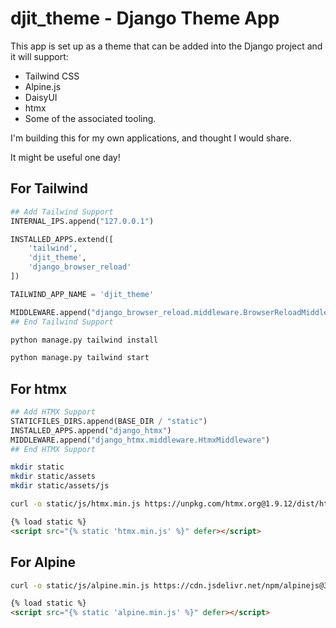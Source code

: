 # djit_theme - Django Theme App

This app is set up as a theme that can be added into the Django project and it will support:

- Tailwind CSS
- Alpine.js
- DaisyUI
- htmx
- Some of the associated tooling.

I'm building this for my own applications, and thought I would share.

It might be useful one day!


## For Tailwind

```python
## Add Tailwind Support
INTERNAL_IPS.append("127.0.0.1")

INSTALLED_APPS.extend([
    'tailwind',
    'djit_theme',
    'django_browser_reload'
])

TAILWIND_APP_NAME = 'djit_theme'

MIDDLEWARE.append("django_browser_reload.middleware.BrowserReloadMiddleware")
## End Tailwind Support
```

```sh
python manage.py tailwind install
```

```sh
python manage.py tailwind start
```

## For htmx

```python
## Add HTMX Support
STATICFILES_DIRS.append(BASE_DIR / "static")
INSTALLED_APPS.append("django_htmx")
MIDDLEWARE.append("django_htmx.middleware.HtmxMiddleware")
## End HTMX Support
```

```sh
mkdir static
mkdir static/assets
mkdir static/assets/js
```

```sh
curl -o static/js/htmx.min.js https://unpkg.com/htmx.org@1.9.12/dist/htmx.min.js
```

```html
{% load static %}
<script src="{% static 'htmx.min.js' %}" defer></script>
```

## For Alpine

```sh
curl -o static/js/alpine.min.js https://cdn.jsdelivr.net/npm/alpinejs@3.x.x/dist/cdn.min.js
```

```html
{% load static %}
<script src="{% static 'alpine.min.js' %}" defer></script>
```